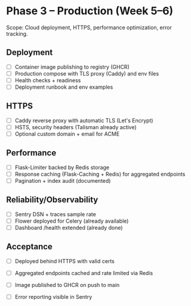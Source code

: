 # Phase 3 – Production (Week 5–6)

Scope: Cloud deployment, HTTPS, performance optimization, error tracking.

## Deployment
- [ ] Container image publishing to registry (GHCR)
- [ ] Production compose with TLS proxy (Caddy) and env files
- [ ] Health checks + readiness
- [ ] Deployment runbook and env examples

## HTTPS
- [ ] Caddy reverse proxy with automatic TLS (Let's Encrypt)
- [ ] HSTS, security headers (Talisman already active)
- [ ] Optional custom domain + email for ACME

## Performance
- [ ] Flask-Limiter backed by Redis storage
- [ ] Response caching (Flask-Caching + Redis) for aggregated endpoints
- [ ] Pagination + index audit (documented)

## Reliability/Observability
- [ ] Sentry DSN + traces sample rate
- [ ] Flower deployed for Celery (already available)
- [ ] Dashboard /health extended (already done)

## Acceptance
- [ ] Deployed behind HTTPS with valid certs
- [ ] Aggregated endpoints cached and rate limited via Redis
- [ ] Image published to GHCR on push to main
- [ ] Error reporting visible in Sentry

